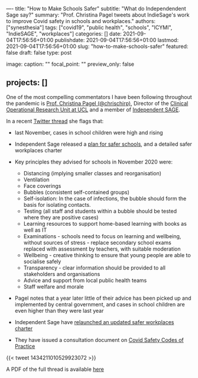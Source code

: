 —-
title: "How to Make Schools Safer"
subtitle: "What do Independendent Sage say?"
summary: "Prof. Christina Pagel tweets about IndieSage's work to improve Covid safety in schools and workplaces."
authors: ["synesthesia"]
tags: ["covid19", "public health", "schools", "ICYMI", "IndieSAGE", "workplaces"]
categories: []
date: 2021-09-04T17:56:56+01:00
publishdate: 2021-09-04T17:56:56+01:00
lastmod: 2021-09-04T17:56:56+01:00
slug: "how-to-make-schools-safer"
featured: false
draft: false
type: post

image:
  caption: ""
  focal_point: ""
  preview_only: false

projects: []
---
One of the most compelling commentators I have been following throughout the pandemic is [Prof. Christina Pagel (@chrischirp)](https://twitter.com/chrischirp), Director of the [Clinical Operational Research Unit at UCL](http://t.co/5Os9k9vGTS) and a member of [Independent SAGE](https://www.independentsage.org/).

In a recent [Twitter thread](https://twitter.com/chrischirp/status/1434211010529923072) she flags that:

* last November, cases in school children were high and rising
  
* Independent Sage released a [plan for safer schools](https://www.independentsage.org/wp-content/uploads/2020/11/Safe-schools-v4b1.pdf), and a detailed safer workplaces charter

* Key principles they advised for schools in November 2020 were:
  
  * Distancing (implying smaller classes and reorganisation)
  * Ventilation
  * Face coverings
  * Bubbles (consistent self-contained groups)
  * Self-isolation: In the case of infections, the bubble should form the basis for isolating contacts.
  * Testing (all staff and students within a bubble should be tested where they are positive cases)
  * Learning resources to support home-based learning with books as well as IT
  * Examinations - schools need to focus on learning and wellbeing, without sources of stress - replace secondary school exams replaced with assessment by teachers, with suitable moderation
  * Wellbeing - creative thinking to ensure that young people are able to socialise safely
  * Transparency - clear information should be provided to all stakeholders and organisations
  * Advice and support from local public health teams
  * Staff welfare and morale

* Pagel notes that a year later little of their advice has been picked up and implemented by central government, and cases in school children are even higher than they were last year

* Independent Sage have [relaunched an updated safer workplaces charter](https://www.independentsage.org/wp-content/uploads/2021/09/Workplace-charter-2021-redux.pdf)

* They have issued a consultation document on [Covid Safety Codes of Practice](https://www.independentsage.org/wp-content/uploads/2021/09/Covid-codes-final-1-1.pdf)

{{< tweet 1434211010529923072 >}}

A PDF of the full thread is available [here](https://1drv.ms/b/s!AlU3oK2wFhcrgrU_CtUIcvhanQI18A?e=kxfOaj)